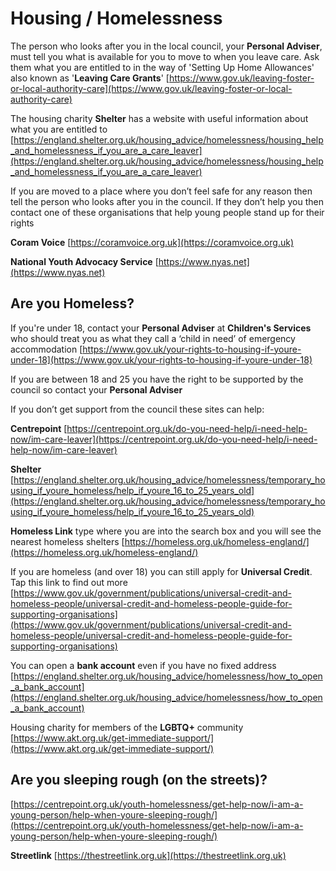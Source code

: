 
# Housing / Homelessness

The person who looks after you in the local council, your **Personal Adviser**, must tell you what is available for you to move to when you leave care. Ask them what you are entitled to in the way of  'Setting Up Home Allowances' also known as '**Leaving Care Grants**'
[https://www.gov.uk/leaving-foster-or-local-authority-care](https://www.gov.uk/leaving-foster-or-local-authority-care)

The housing charity **Shelter** has a website with useful information about what you are entitled to
[https://england.shelter.org.uk/housing_advice/homelessness/housing_help_and_homelessness_if_you_are_a_care_leaver](https://england.shelter.org.uk/housing_advice/homelessness/housing_help_and_homelessness_if_you_are_a_care_leaver)

If you are moved to a place where you don’t feel safe for any reason then tell the person who looks after you in the council. If they don’t help you then contact one of these organisations that help young people stand up for their rights

**Coram Voice** [https://coramvoice.org.uk](https://coramvoice.org.uk)

**National Youth Advocacy Service** [https://www.nyas.net](https://www.nyas.net)


## Are you Homeless?

If you're under 18, contact your **Personal Adviser** at **Children's Services** who should treat you as what they call a ‘child in need’ of emergency accommodation
[https://www.gov.uk/your-rights-to-housing-if-youre-under-18](https://www.gov.uk/your-rights-to-housing-if-youre-under-18)

If you are between 18 and 25 you have the right to be supported by the council so contact your **Personal Adviser**



If you don’t get support from the council these sites can help:


**Centrepoint**  [https://centrepoint.org.uk/do-you-need-help/i-need-help-now/im-care-leaver](https://centrepoint.org.uk/do-you-need-help/i-need-help-now/im-care-leaver)


**Shelter**  [https://england.shelter.org.uk/housing_advice/homelessness/temporary_housing_if_youre_homeless/help_if_youre_16_to_25_years_old](https://england.shelter.org.uk/housing_advice/homelessness/temporary_housing_if_youre_homeless/help_if_youre_16_to_25_years_old)


**Homeless Link** type where you are into the search box and you will see the nearest homeless shelters
[https://homeless.org.uk/homeless-england/](https://homeless.org.uk/homeless-england/)


If you are homeless (and over 18) you can still apply for **Universal Credit**. Tap this link to find out more [https://www.gov.uk/government/publications/universal-credit-and-homeless-people/universal-credit-and-homeless-people-guide-for-supporting-organisations](https://www.gov.uk/government/publications/universal-credit-and-homeless-people/universal-credit-and-homeless-people-guide-for-supporting-organisations)


You can open a **bank account** even if you have no fixed address 
[https://england.shelter.org.uk/housing_advice/homelessness/how_to_open_a_bank_account](https://england.shelter.org.uk/housing_advice/homelessness/how_to_open_a_bank_account)


Housing charity for members of the **LGBTQ+** community [https://www.akt.org.uk/get-immediate-support/](https://www.akt.org.uk/get-immediate-support/)


## Are you sleeping rough (on the streets)?
[https://centrepoint.org.uk/youth-homelessness/get-help-now/i-am-a-young-person/help-when-youre-sleeping-rough/](https://centrepoint.org.uk/youth-homelessness/get-help-now/i-am-a-young-person/help-when-youre-sleeping-rough/)



**Streetlink** [https://thestreetlink.org.uk](https://thestreetlink.org.uk)
